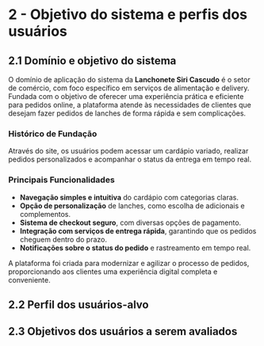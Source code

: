 # 2 - Objetivo do sistema e perfis dos usuários

## 2.1 Domínio e objetivo do sistema

O domínio de aplicação do sistema da **Lanchonete Siri Cascudo** é o setor de comércio, com foco específico em serviços de alimentação e delivery. Fundada com o objetivo de oferecer uma experiência prática e eficiente para pedidos online, a plataforma atende às necessidades de clientes que desejam fazer pedidos de lanches de forma rápida e sem complicações.

### Histórico de Fundação

Através do site, os usuários podem acessar um cardápio variado, realizar pedidos personalizados e acompanhar o status da entrega em tempo real.

### Principais Funcionalidades

- **Navegação simples e intuitiva** do cardápio com categorias claras.
- **Opção de personalização** de lanches, como escolha de adicionais e complementos.
- **Sistema de checkout seguro**, com diversas opções de pagamento.
- **Integração com serviços de entrega rápida**, garantindo que os pedidos cheguem dentro do prazo.
- **Notificações sobre o status do pedido** e rastreamento em tempo real.

A plataforma foi criada para modernizar e agilizar o processo de pedidos, proporcionando aos clientes uma experiência digital completa e conveniente.


## 2.2 Perfil dos usuários-alvo

## 2.3 Objetivos dos usuários a serem avaliados
 
